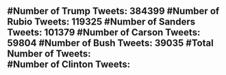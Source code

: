 #Number of Trump Tweets: 384399
#Number of Rubio Tweets: 119325
#Number of Sanders Tweets: 101379
#Number of Carson Tweets: 59804
#Number of Bush Tweets: 39035
#Total Number of Tweets:  
#Number of Clinton Tweets: 
---

